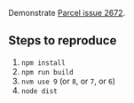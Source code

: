 Demonstrate [Parcel issue 2672](https://github.com/parcel-bundler/parcel/issues/2672).

## Steps to reproduce

1. `npm install`
2. `npm run build`
3. `nvm use 9` (or `8`, or `7`, or `6`)
4. `node dist`
